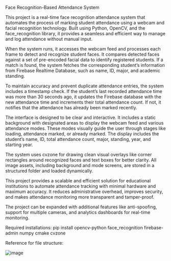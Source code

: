 Face Recognition-Based Attendance System

This project is a real-time face recognition attendance system that automates the process of marking student attendance using a webcam and facial recognition technology. Built using Python, OpenCV, and the face_recognition library, it provides a seamless and efficient way to manage and log attendance without manual input.

When the system runs, it accesses the webcam feed and processes each frame to detect and recognize student faces. It compares detected faces against a set of pre-encoded facial data to identify registered students. If a match is found, the system fetches the corresponding student’s information from Firebase Realtime Database, such as name, ID, major, and academic standing.

To maintain accuracy and prevent duplicate attendance entries, the system includes a timestamp check. If the student’s last recorded attendance time was more than 30 seconds ago, it updates the Firebase database with the new attendance time and increments their total attendance count. If not, it notifies that the attendance has already been marked recently.

The interface is designed to be clear and interactive. It includes a static background with designated areas to display the webcam feed and various attendance modes. These modes visually guide the user through stages like loading, attendance marked, or already marked. The display includes the student’s name, ID, total attendance count, major, standing, year, and starting year.

The system uses cvzone for drawing clean visual overlays like corner rectangles around recognized faces and text boxes for better clarity. All image assets, including background and mode screens, are stored in a structured folder and loaded dynamically.

This project provides a scalable and efficient solution for educational institutions to automate attendance tracking with minimal hardware and maximum accuracy. It reduces administrative overhead, improves security, and makes attendance monitoring more transparent and tamper-proof.

The project can be expanded with additional features like anti-spoofing, support for multiple cameras, and analytics dashboards for real-time monitoring.

Required installations: pip install opencv-python face_recognition firebase-admin numpy cmake cvzone


Reference for file structure:


![image](https://github.com/user-attachments/assets/e155bc11-ef5d-4446-ab79-271d71f345ea)
